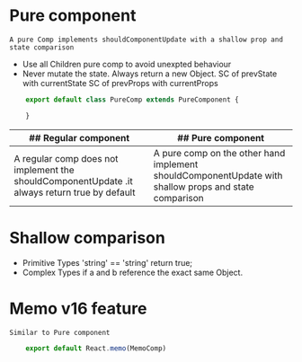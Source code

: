 # Pure component 
    A pure Comp implements shouldComponentUpdate with a shallow prop and state comparison
    
* Use all Children pure comp to avoid unexpted  behaviour
* Never mutate the state. Always return a new Object.
    SC of prevState with currentState
    SC of prevProps with currentProps

```jsx
    export default class PureComp extends PureComponent {

    }
```

| ## Regular component | ## Pure component
| --- | --- |
| A regular comp does not implement the shouldComponentUpdate .it always return true by default | A pure comp on the other hand implement shouldComponentUpdate with shallow props and state comparison |

# Shallow comparison
* Primitive Types 'string' == 'string' return true;
* Complex Types  if a and b reference the exact same Object.

# Memo v16 feature
    Similar to Pure component
```jsx
    export default React.memo(MemoComp)
```
